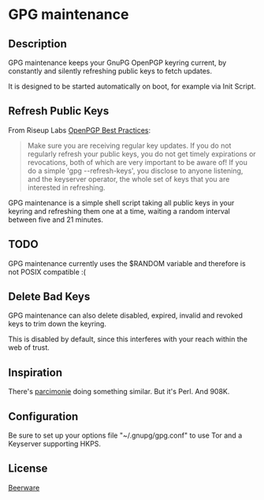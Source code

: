 GPG maintenance
===============

Description
-----------

GPG maintenance keeps your GnuPG OpenPGP keyring current, by constantly and silently refreshing public keys to fetch updates.

It is designed to be started automatically on boot, for example via Init Script.

Refresh Public Keys
-------------------

From Riseup Labs [OpenPGP Best Practices](https://we.riseup.net/riseuplabs+paow/openpgp-best-practices):

> Make sure you are receiving regular key updates.
> If you do not regularly refresh your public keys, you do not get timely expirations or revocations, both of which are very important to be aware of!
> If you do a simple 'gpg --refresh-keys', you disclose to anyone listening, and the keyserver operator, the whole set of keys that you are interested in refreshing.

GPG maintenance is a simple shell script taking all public keys in your keyring and refreshing them one at a time, waiting a random interval between five and 21 minutes.

TODO
----

GPG maintenance currently uses the $RANDOM variable and therefore is not POSIX compatible :(

Delete Bad Keys
---------------

GPG maintenance can also delete disabled, expired, invalid and revoked keys to trim down the keyring.

This is disabled by default, since this interferes with your reach within the web of trust.

Inspiration
-----------

There's [parcimonie](https://gaffer.ptitcanardnoir.org/intrigeri/code/parcimonie/) doing something similar. But it's Perl. And 908K.

Configuration
-------------

Be sure to set up your options file "~/.gnupg/gpg.conf" to use Tor and a Keyserver supporting HKPS.

License
-------

[Beerware](https://en.wikipedia.org/wiki/Beerware)
